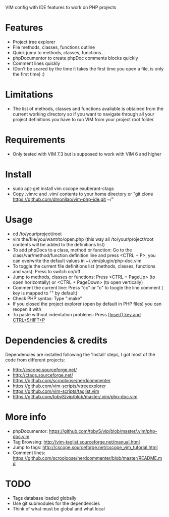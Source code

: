 VIM config with IDE features to work on PHP projects

Features
========
* Project tree explorer
* File methods, classes, functions outline
* Quick jump to methods, classes, functions...
* phpDocumentor to create phpDoc comments blocks quickly
* Comment lines quickly
* (Don't be scared by the time it takes the first time you open a file, is only the first time) :)

Limitations
===========
* The list of methods, classes and functions available is obtained from the current working directory so if you want to navigate through all your project definitions you have to run VIM from your project root folder.

Requirements
============
* Only tested with VIM 7.3 but is supposed to work with VIM 6 and higher

Install
=======
* sudo apt-get install vim cscope exuberant-ctags
* Copy .vimrc and .vim/ contents to your home directory or "git clone https://github.com/dmonllao/vim-php-ide.git ~/"

Usage
=====
* cd /to/your/project/root
* vim the/file/you/want/to/open.php  (this way all /to/your/project/root contents will be added to the definitions list)
* To add phpDocs to a class, method or function: Go to the class/var/method/function definition line and press <CTRL + P>, you can overwrite the default values in ~/.vim/plugin/php-doc.vim
* To toggle the current file definitions list (methods, classes, functions and vars): Press <F8> to switch on/off
* Jump to methods, classes or functions: Press <CTRL + PageUp> (to open horizontally) or <CTRL + PageDown> (to open vertically)
* Comment the current line: Press "<leader>cc" or "<leader>c<space>" to toogle the line comment (<leader> key is mapped to "\" by default)
* Check PHP syntax: Type ":make"
* If you closed the project explorer (open by default in PHP files) you can reopen it with <F7>
* To paste without indentation problems: Press <Ins> (Insert) key and CTRL+SHIFT+P

Dependencies & credits
======================

Dependencies are installed following the 'Install' steps, I got most of the code from different projects:
* http://cscope.sourceforge.net/
* http://ctags.sourceforge.net/
* https://github.com/scrooloose/nerdcommenter
* https://github.com/vim-scripts/vtreeexplorer
* https://github.com/vim-scripts/taglist.vim
* https://github.com/tobyS/vip/blob/master/.vim/php-doc.vim

More info
=========
* phpDocumentor: https://github.com/tobyS/vip/blob/master/.vim/php-doc.vim
* Tag Browsing: http://vim-taglist.sourceforge.net/manual.html
* Jump to tags: http://cscope.sourceforge.net/cscope_vim_tutorial.html
* Comment lines: https://github.com/scrooloose/nerdcommenter/blob/master/README.md

TODO
====
* Tags database loaded globally
* Use git submodules for the dependencies
* Think of what must be global and what local
